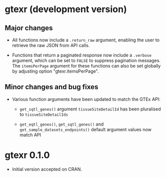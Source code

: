 # gtexr (development version)

## Major changes

* All functions now include a `.return_raw` argument, enabling the user to retrieve
the raw JSON from API calls.

* Functions that return a paginated response now include a `.verbose` argument,
which can be set to `FALSE` to suppress pagination messages. The `itemsPerPage`
argument for these functions can also be set globally by adjusting option
"gtexr.itemsPerPage".

## Minor changes and bug fixes

* Various function arguments have been updated to match the GTEx API:

  - `get_sqtl_genes()` argument `tissueSiteDetailId` has been pluralised to 
  `tissueSiteDetailIds`
  
  - `get_eqtl_genes()`, `get_sqtl_genes()` and `get_sample_datasets_endpoints()` 
  default argument values now match API

# gtexr 0.1.0

* Initial version accepted on CRAN.
